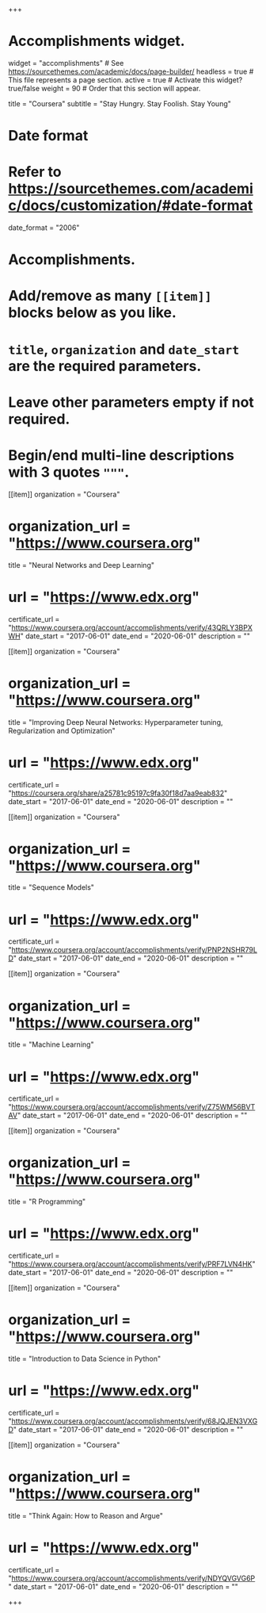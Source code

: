 +++
# Accomplishments widget.
widget = "accomplishments"  # See https://sourcethemes.com/academic/docs/page-builder/
headless = true  # This file represents a page section.
active = true  # Activate this widget? true/false
weight = 90  # Order that this section will appear.

title = "Coursera"
subtitle = "Stay Hungry. Stay Foolish. Stay Young"

# Date format
#   Refer to https://sourcethemes.com/academic/docs/customization/#date-format
date_format = "2006"

# Accomplishments.
#   Add/remove as many `[[item]]` blocks below as you like.
#   `title`, `organization` and `date_start` are the required parameters.
#   Leave other parameters empty if not required.
#   Begin/end multi-line descriptions with 3 quotes `"""`.

[[item]]
  organization = "Coursera"
# organization_url = "https://www.coursera.org"
  title = "Neural Networks and Deep Learning"
#  url = "https://www.edx.org"
  certificate_url = "https://www.coursera.org/account/accomplishments/verify/43QRLY3BPXWH"
  date_start = "2017-06-01"
  date_end = "2020-06-01"
  description = ""
  
[[item]]
  organization = "Coursera"
  # organization_url = "https://www.coursera.org"
  title = "Improving Deep Neural Networks: Hyperparameter tuning, Regularization and Optimization"
  #  url = "https://www.edx.org"
  certificate_url = "https://coursera.org/share/a25781c95197c9fa30f18d7aa9eab832"
  date_start = "2017-06-01"
  date_end = "2020-06-01"
  description = ""

[[item]]
  organization = "Coursera"
# organization_url = "https://www.coursera.org"
  title = "Sequence Models"
#  url = "https://www.edx.org"
  certificate_url = "https://www.coursera.org/account/accomplishments/verify/PNP2NSHR79LD"
  date_start = "2017-06-01"
  date_end = "2020-06-01"
  description = ""

[[item]]
  organization = "Coursera"
# organization_url = "https://www.coursera.org"
  title = "Machine Learning"
#  url = "https://www.edx.org"
  certificate_url = "https://www.coursera.org/account/accomplishments/verify/Z75WM56BVTAV"
  date_start = "2017-06-01"
  date_end = "2020-06-01"
  description = ""

[[item]]
  organization = "Coursera"
# organization_url = "https://www.coursera.org"
  title = "R Programming"
#  url = "https://www.edx.org"
  certificate_url = "https://www.coursera.org/account/accomplishments/verify/PRF7LVN4HK"
  date_start = "2017-06-01"
  date_end = "2020-06-01"
  description = ""

[[item]]
  organization = "Coursera"
# organization_url = "https://www.coursera.org"
  title = "Introduction to Data Science in Python"
#  url = "https://www.edx.org"
  certificate_url = "https://www.coursera.org/account/accomplishments/verify/68JQJEN3VXGD"
  date_start = "2017-06-01"
  date_end = "2020-06-01"
  description = ""

[[item]]
  organization = "Coursera"
# organization_url = "https://www.coursera.org"
  title = "Think Again: How to Reason and Argue"
#  url = "https://www.edx.org"
  certificate_url = "https://www.coursera.org/account/accomplishments/verify/NDYQVGVG6P"
  date_start = "2017-06-01"
  date_end = "2020-06-01"
  description = ""

+++
